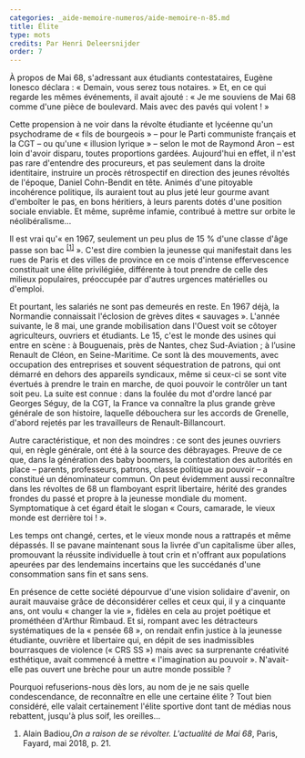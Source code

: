 ```yaml
---
categories: _aide-memoire-numeros/aide-memoire-n-85.md
title: Élite
type: mots
credits: Par Henri Deleersnijder
order: 7
---
```

À propos de Mai 68, s'adressant aux étudiants contestataires, Eugène Ionesco déclara : « Demain, vous serez tous notaires. » Et, en ce qui regarde les mêmes événements, il avait ajouté : « Je me souviens de Mai 68 comme d'une pièce de boulevard. Mais avec des pavés qui volent ! »

Cette propension à ne voir dans la révolte étudiante et lycéenne qu'un psychodrame de « fils de bourgeois » – pour le Parti communiste français et la CGT – ou qu'une « illusion lyrique » – selon le mot de Raymond Aron – est loin d'avoir disparu, toutes proportions gardées. Aujourd'hui en effet, il n'est pas rare d'entendre des procureurs, et pas seulement dans la droite identitaire, instruire un procès rétrospectif en direction des jeunes révoltés de l'époque, Daniel Cohn-Bendit en tête. Animés d'une pitoyable incohérence politique, ils auraient tout au plus jeté leur gourme avant d'emboîter le pas, en bons héritiers, à leurs parents dotés d'une position sociale enviable. Et même, suprême infamie, contribué à mettre sur orbite le néolibéralisme...

Il est vrai qu'« en 1967, seulement un peu plus de 15 % d'une classe d'âge passe son bac <sup>[[1]](#footnote-1)</sup> ». C'est dire combien la jeunesse qui manifestait dans les rues de Paris et des villes de province en ce mois d'intense effervescence constituait une élite privilégiée, différente à tout prendre de celle des milieux populaires, préoccupée par d'autres urgences matérielles ou d'emploi.

Et pourtant, les salariés ne sont pas demeurés en reste. En 1967 déjà, la Normandie connaissait l'éclosion de grèves dites « sauvages ». L'année suivante, le 8 mai, une grande mobilisation dans l'Ouest voit se côtoyer agriculteurs, ouvriers et étudiants. Le 15, c'est le monde des usines qui entre en scène : à Bouguenais, près de Nantes, chez Sud-Aviation ; à l’usine Renault de Cléon, en Seine-Maritime. Ce sont là des mouvements, avec occupation des entreprises et souvent séquestration de patrons, qui ont démarré en dehors des appareils syndicaux, même si ceux-ci se sont vite évertués à prendre le train en marche, de quoi pouvoir le contrôler un tant soit peu. La suite est connue : dans la foulée du mot d'ordre lancé par Georges Séguy, de la CGT, la France va connaître la plus grande grève générale de son histoire, laquelle débouchera sur les accords de Grenelle, d'abord rejetés par les travailleurs de Renault-Billancourt.

Autre caractéristique, et non des moindres : ce sont des jeunes ouvriers qui, en règle générale, ont été à la source des débrayages. Preuve de ce que, dans la génération des baby boomers, la contestation des autorités en place – parents, professeurs, patrons, classe politique au pouvoir – a constitué un dénominateur commun. On peut évidemment aussi reconnaître dans les révoltes de 68 un flamboyant esprit libertaire, hérité des grandes frondes du passé et propre à la jeunesse mondiale du moment. Symptomatique à cet égard était le slogan « Cours, camarade, le vieux monde est derrière toi ! ».

Les temps ont changé, certes, et le vieux monde nous a rattrapés et même dépassés. Il se pavane maintenant sous la livrée d'un capitalisme über alles, promouvant la réussite individuelle à tout crin et n'offrant aux populations apeurées par des lendemains incertains que les succédanés d'une consommation sans fin et sans sens.

En présence de cette société dépourvue d'une vision solidaire d'avenir, on aurait mauvaise grâce de déconsidérer celles et ceux qui, il y a cinquante ans, ont voulu « changer la vie », fidèles en cela au projet poétique et prométhéen d'Arthur Rimbaud. Et si, rompant avec les détracteurs systématiques de la « pensée 68 », on rendait enfin justice à la jeunesse étudiante, ouvrière et libertaire qui, en dépit de ses inadmissibles bourrasques de violence (« CRS SS ») mais avec sa surprenante créativité esthétique, avait commencé à mettre « l'imagination au pouvoir ». N'avait-elle pas ouvert une brèche pour un autre monde possible ?

Pourquoi refuserions-nous dès lors, au nom de je ne sais quelle condescendance, de reconnaître en elle une certaine élite ? Tout bien considéré, elle valait certainement l'élite sportive dont tant de médias nous rebattent, jusqu'à plus soif, les oreilles...

1. Alain Badiou,_On a raison de se révolter. L'actualité de Mai 68_, Paris, Fayard, mai 2018, p. 21.
